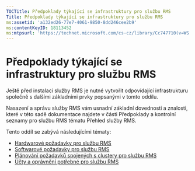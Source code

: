 ```yaml
---
TOCTitle: Předpoklady týkající se infrastruktury pro službu RMS
Title: Předpoklady týkající se infrastruktury pro službu RMS
ms:assetid: 'a132ed26-77e7-4061-9850-8dd246cee2b9'
ms:contentKeyID: 18113452
ms:mtpsurl: 'https://technet.microsoft.com/cs-cz/library/Cc747710(v=WS.10)'
---
```


Předpoklady týkající se infrastruktury pro službu RMS
=====================================================

Ještě před instalací služby RMS je nutné vytvořit odpovídající infrastrukturu společně s dalšími základními prvky popsanými v tomto oddílu.

Nasazení a správu služby RMS vám usnadní základní dovednosti a znalosti, které v této sadě dokumentace najdete v části Předpoklady a kontrolní seznamy pro službu RMS tématu Přehled služby RMS.

Tento oddíl se zabývá následujícími tématy:

-   [Hardwarové požadavky pro službu RMS](https://technet.microsoft.com/247735de-e901-4f4f-b69e-254680d2f6ba)
-   [Softwarové požadavky pro službu RMS](https://technet.microsoft.com/17faf2ad-2366-4a92-98a5-766e20a0f741)
-   [Plánování požadavků spojených s clustery pro službu RMS](https://technet.microsoft.com/ec4023eb-4d39-4551-9789-c8a2d973a55b)
-   [Účty a oprávnění potřebné pro službu RMS](https://technet.microsoft.com/07a51daa-6823-41e6-b453-92f1a0592361)
